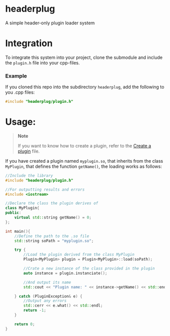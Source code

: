 # headerplug
A simple header-only plugin loader system
# Integration
To integrate this system into your project, clone the submodule and include the `plugin.h` file into your cpp-files.
### Example
If you cloned this repo into the subdirectory `headerplug`, add the following to you .cpp files:
```c++
#include "headerplug/plugin.h"
```

# Usage:
> **Note**
>
> If you want to know how to create a plugin, refer to the [Create a plugin](CREATE_A_PLUGIN.md) file.

If you have created a plugin named `myplugin.so`, that inherits from the class `MyPlugin`, that defines the function `getName()`, the loading works as follows:
```c++
//Include the library
#include "headerplug/plugin.h"

//For outputting results and errors
#include <iostream>

//Declare the class the plugin derives of
class MyPlugin{
public:
	virtual std::string getName() = 0;
};

int main(){
	//Define the path to the .so file
	std::string soPath = "myplugin.so";

	try {
		//Load the plugin derived from the class MyPlugin
		Plugin<MyPlugin> plugin = Plugin<MyPlugin>::load(soPath);

		//Crate a new instance of the class provided in the plugin
		auto instance = plugin.instanciate();

		//And output its name
		std::cout << "Plugin name: " << instance->getName() << std::endl;

	} catch (PluginException& e) {
		//Output any errors
		std::cerr << e.what() << std::endl;
		return -1;
	}

	return 0;
}
```
